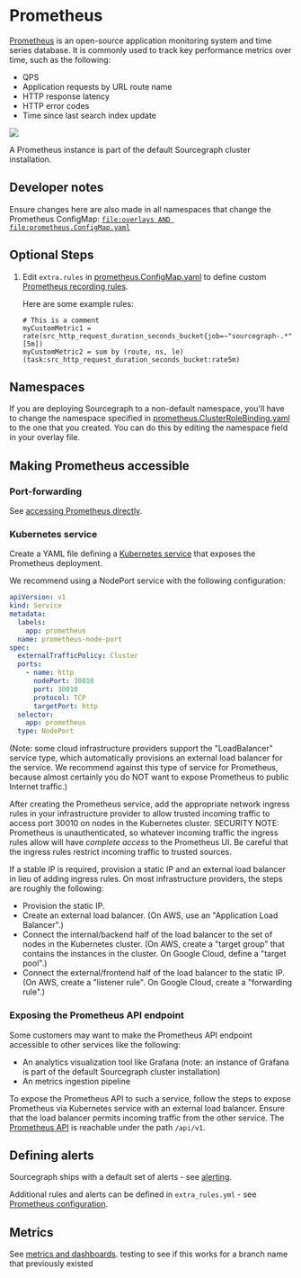# Prometheus

[Prometheus](https://prometheus.io/) is an open-source application monitoring system and time series database.
It is commonly used to track key performance metrics over time, such as the following:

- QPS
- Application requests by URL route name
- HTTP response latency
- HTTP error codes
- Time since last search index update

<img src="../../docs/images/prometheus.png" />

A Prometheus instance is part of the default Sourcegraph cluster installation.

## Developer notes

Ensure changes here are also made in all namespaces that change the Prometheus ConfigMap: [`file:overlays AND file:prometheus.ConfigMap.yaml`](https://sourcegraph.com/search?q=context:global+repo:%5Egithub%5C.com/sourcegraph/deploy-sourcegraph-k8s%24+file:overlays+AND+file:prometheus.ConfigMap.yaml+&patternType=literal)

## Optional Steps

1. Edit `extra.rules` in [prometheus.ConfigMap.yaml](prometheus.ConfigMap.yaml) to define custom [Prometheus recording rules](https://prometheus.io/docs/practices/rules/).

   Here are some example rules:

   ```
   # This is a comment
   myCustomMetric1 = rate(src_http_request_duration_seconds_bucket{job=~"sourcegraph-.*"}[5m])
   myCustomMetric2 = sum by (route, ns, le)(task:src_http_request_duration_seconds_bucket:rate5m)
   ```

## Namespaces

If you are deploying Sourcegraph to a non-default namespace, you'll have to change the namespace specified in
[prometheus.ClusterRoleBinding.yaml](prometheus.ClusterRoleBinding.yaml) to the one that you created. You can do this by editing the namespace field in your overlay file.

## Making Prometheus accessible

### Port-forwarding

See [accessing Prometheus directly](https://docs.sourcegraph.com/admin/observability/metrics#accessing-prometheus-directly).

### Kubernetes service

Create a YAML file defining
a
[Kubernetes service](https://kubernetes.io/docs/concepts/services-networking/service/#defining-a-service) that
exposes the Prometheus deployment.

We recommend using a NodePort service with the following configuration:

```yaml
apiVersion: v1
kind: Service
metadata:
  labels:
    app: prometheus
  name: prometheus-node-port
spec:
  externalTrafficPolicy: Cluster
  ports:
    - name: http
      nodePort: 30010
      port: 30010
      protocol: TCP
      targetPort: http
  selector:
    app: prometheus
  type: NodePort
```

(Note: some cloud infrastructure providers support the "LoadBalancer" service type, which
automatically provisions an external load balancer for the service. We recommend against this type
of service for Prometheus, because almost certainly you do NOT want to expose Prometheus to public
Internet traffic.)

After creating the Prometheus service, add the appropriate network ingress rules in your
infrastructure provider to allow trusted incoming traffic to access port 30010 on nodes in the
Kubernetes cluster. SECURITY NOTE: Prometheus is unauthenticated, so whatever incoming traffic the
ingress rules allow will have _complete access_ to the Prometheus UI. Be careful that the ingress
rules restrict incoming traffic to trusted sources.

If a stable IP is required, provision a static IP and an external load balancer in lieu of adding
ingress rules. On most infrastructure providers, the steps are roughly the following:

- Provision the static IP.
- Create an external load balancer. (On AWS, use an "Application Load Balancer".)
- Connect the internal/backend half of the load balancer to the set of nodes in the Kubernetes
  cluster. (On AWS, create a "target group" that contains the instances in the cluster. On Google
  Cloud, define a "target pool".)
- Connect the external/frontend half of the load balancer to the static IP. (On AWS, create a
  "listener rule". On Google Cloud, create a "forwarding rule".)

### Exposing the Prometheus API endpoint

Some customers may want to make the Prometheus API endpoint accessible to other services like the
following:

- An analytics visualization tool like Grafana
  (note: an instance of Grafana is part of the default Sourcegraph cluster installation)
- An metrics ingestion pipeline

To expose the Prometheus API to such a service, follow the steps to expose Prometheus via Kubernetes
service with an external load balancer. Ensure that the load balancer permits incoming traffic from
the other service. The [Prometheus API](https://prometheus.io/docs/prometheus/latest/querying/api/)
is reachable under the path `/api/v1`.

## Defining alerts

Sourcegraph ships with a default set of alerts - see [alerting](https://docs.sourcegraph.com/admin/observability/alerting).

Additional rules and alerts can be defined in `extra_rules.yml` - see [Prometheus configuration](https://docs.sourcegraph.com/admin/observability/metrics#prometheus-configuration).

## Metrics

See [metrics and dashboards](https://docs.sourcegraph.com/admin/observability/metrics).
testing to see if this works for a branch name that previously existed
